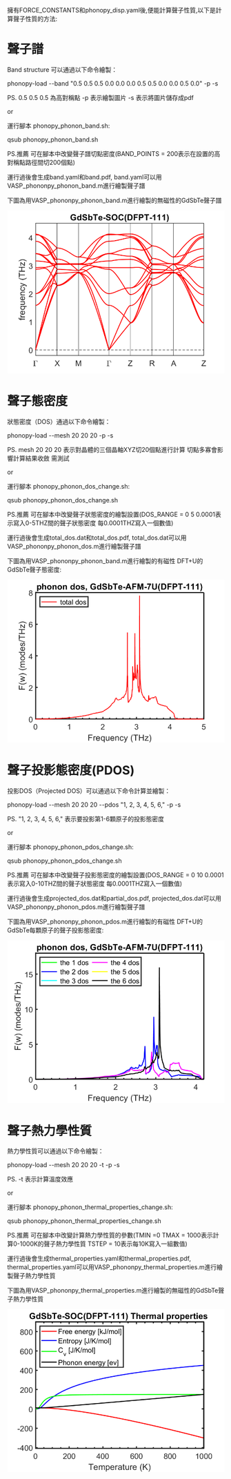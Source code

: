 擁有FORCE_CONSTANTS和phonopy_disp.yaml後,便能計算聲子性質,以下是計算聲子性質的方法:

# 聲子譜

Band structure 可以通過以下命令繪製：

phonopy-load --band "0.5 0.5 0.5  0.0 0.0 0.0  0.5 0.5 0.0  0.0 0.5 0.0" -p -s 

PS. 0.5 0.5 0.5 為高對稱點 -p 表示繪製圖片 -s 表示將圖片儲存成pdf

or

運行腳本 phonopy_phonon_band.sh:

qsub phonopy_phonon_band.sh

PS.推薦 可在腳本中改變聲子譜切點密度(BAND_POINTS = 200表示在設置的高對稱點路徑間切200個點)

運行過後會生成band.yaml和band.pdf, band.yaml可以用VASP_phononpy_phonon_band.m進行繪製聲子譜

下圖為用VASP_phononpy_phonon_band.m進行繪製的無磁性的GdSbTe聲子譜

![圖片描述](https://github.com/WeiChiehSu/tutorial_phonon/blob/main/VASP/Post-processing/phonon_band/phonon-band.png)


# 聲子態密度

狀態密度（DOS）通過以下命令繪製：

phonopy-load --mesh 20 20 20 -p -s

PS. mesh 20 20 20 表示對晶體的三個晶軸XYZ切20個點進行計算 切點多寡會影響計算結果收斂 需測試

or

運行腳本 phonopy_phonon_dos_change.sh:

qsub phonopy_phonon_dos_change.sh

PS.推薦 可在腳本中改變聲子狀態密度的繪製設置(DOS_RANGE = 0 5 0.0001表示寫入0-5THZ間的聲子狀態密度 每0.0001THZ寫入一個數值)

運行過後會生成total_dos.dat和total_dos.pdf, total_dos.dat可以用VASP_phononpy_phonon_dos.m進行繪製聲子譜

下圖為用VASP_phononpy_phonon_band.m進行繪製的有磁性 DFT+U的GdSbTe聲子態密度:

![圖片描述](https://github.com/WeiChiehSu/tutorial_phonon/blob/main/VASP/Post-processing/DOS/dos_total.png)

# 聲子投影態密度(PDOS)

投影DOS（Projected DOS）可以通過以下命令計算並繪製：

phonopy-load --mesh 20 20 20 --pdos "1, 2, 3, 4, 5, 6," -p -s

PS. "1, 2, 3, 4, 5, 6," 表示要投影第1-6顆原子的投影態密度

or

運行腳本 phonopy_phonon_pdos_change.sh:

qsub phonopy_phonon_pdos_change.sh

PS.推薦 可在腳本中改變聲子投影態密度的繪製設置(DOS_RANGE = 0 10 0.0001表示寫入0-10THZ間的聲子狀態密度 每0.0001THZ寫入一個數值)

運行過後會生成projected_dos.dat和partial_dos.pdf, projected_dos.dat可以用VASP_phononpy_phonon_pdos.m進行繪製聲子譜

下圖為用VASP_phononpy_phonon_pdos.m進行繪製的有磁性 DFT+U的GdSbTe每顆原子的聲子投影態密度:

![圖片描述](https://github.com/WeiChiehSu/tutorial_phonon/blob/main/VASP/Post-processing/PDOS/dos_all.png)

# 聲子熱力學性質

熱力學性質可以通過以下命令繪製：

phonopy-load --mesh 20 20 20 -t -p -s

PS. -t 表示計算溫度效應

or

運行腳本 phonopy_phonon_thermal_properties_change.sh:

qsub phonopy_phonon_thermal_properties_change.sh

PS.推薦 可在腳本中改變計算熱力學性質的參數(TMIN =0 TMAX = 1000表示計算0-1000K的聲子熱力學性質 TSTEP = 10表示每10K寫入一組數值)

運行過後會生成thermal_properties.yaml和thermal_properties.pdf, thermal_properties.yaml可以用VASP_phononpy_thermal_properties.m進行繪製聲子熱力學性質

下圖為用VASP_phononpy_thermal_properties.m進行繪製的無磁性的GdSbTe聲子熱力學性質

![圖片描述](https://github.com/WeiChiehSu/tutorial_phonon/blob/main/VASP/Post-processing/thermal_properties/total_thermal_properties.png)
